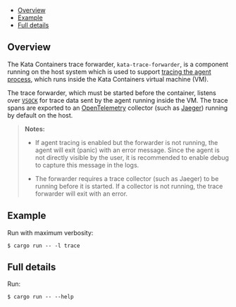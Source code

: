 * [Overview](#overview)
* [Example](#example)
* [Full details](#full-details)

## Overview

The Kata Containers trace forwarder, `kata-trace-forwarder`, is a component
running on the host system which is used to support
[tracing the agent process][agent-tracing], which runs inside the Kata
Containers virtual machine (VM).

The trace forwarder, which must be started before the container, listens over
[`VSOCK`][vsock] for trace data sent by the agent running inside the VM. The
trace spans are exported to an [OpenTelemetry][opentelemetry] collector (such
as [Jaeger][jaeger-tracing]) running by default on the host.

> **Notes:**
>
> - If agent tracing is enabled but the forwarder is not running,
>   the agent will exit (panic) with an error message. Since the agent is not
>   directly visible by the user, it is recommended to enable debug to capture
>   this message in the logs.
>
> - The forwarder requires a trace collector (such as Jaeger) to be running
>   before it is started. If a collector is not running, the trace forwarder
>   will exit with an error.

## Example

Run with maximum verbosity:

```
$ cargo run -- -l trace
```

## Full details

Run:

```
$ cargo run -- --help
```

[agent-tracing]: https://github.com/kata-containers/kata-containers/blob/main/docs/tracing.md
[jaeger-tracing]: https://www.jaegertracing.io
[opentelemetry]: https://opentelemetry.io
[vsock]: https://www.qemu.org/Features/VirtioVsock
